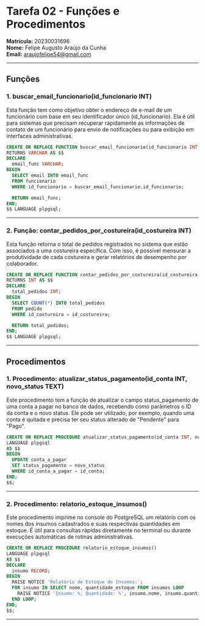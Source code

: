 # Tarefa 02 - Funções e Procedimentos

**Matrícula:** 20230031696  
**Nome:** Felipe Augusto Araújo da Cunha  
**Email:** araujofelipe54@gmail.com  

---

## Funções

### 1. buscar_email_funcionario(id_funcionario INT)

Esta função tem como objetivo obter o endereço de e-mail de um funcionário com base em seu identificador único (id_funcionario). Ela é útil para sistemas que precisam recuperar rapidamente as informações de contato de um funcionário para envio de notificações ou para exibição em interfaces administrativas.

```sql
CREATE OR REPLACE FUNCTION buscar_email_funcionario(id_funcionario INT)
RETURNS VARCHAR AS $$
DECLARE
  email_func VARCHAR;
BEGIN
  SELECT email INTO email_func
  FROM funcionario
  WHERE id_funcionario = buscar_email_funcionario.id_funcionario;

  RETURN email_func;
END;
$$ LANGUAGE plpgsql;
```

---

### 2. Função: contar_pedidos_por_costureira(id_costureira INT)

Esta função retorna o total de pedidos registrados no sistema que estão associados a uma costureira específica. Com isso, é possível mensurar a produtividade de cada costureira e gerar relatórios de desempenho por colaborador.

```sql
CREATE OR REPLACE FUNCTION contar_pedidos_por_costureira(id_costureira INT)
RETURNS INT AS $$
DECLARE
  total_pedidos INT;
BEGIN
  SELECT COUNT(*) INTO total_pedidos
  FROM pedido
  WHERE id_costureira = id_costureira;

  RETURN total_pedidos;
END;
$$ LANGUAGE plpgsql;
```

---

## Procedimentos

### 1. Procedimento: atualizar_status_pagamento(id_conta INT, novo_status TEXT)

Este procedimento tem a função de atualizar o campo status_pagamento de uma conta a pagar no banco de dados, recebendo como parâmetros o ID da conta e o novo status. Ele pode ser utilizado, por exemplo, quando uma conta é quitada e precisa ter seu status alterado de "Pendente" para "Pago".

```sql
CREATE OR REPLACE PROCEDURE atualizar_status_pagamento(id_conta INT, novo_status TEXT)
LANGUAGE plpgsql
AS $$
BEGIN
  UPDATE conta_a_pagar
  SET status_pagamento = novo_status
  WHERE id_conta_a_pagar = id_conta;
END;
$$;
```

---

### 2. Procedimento: relatorio_estoque_insumos()

Este procedimento imprime no console do PostgreSQL um relatório com os nomes dos insumos cadastrados e suas respectivas quantidades em estoque. É útil para consultas rápidas diretamente no terminal ou durante execuções automáticas de rotinas administrativas.

```sql
CREATE OR REPLACE PROCEDURE relatorio_estoque_insumos()
LANGUAGE plpgsql
AS $$
DECLARE
  insumo RECORD;
BEGIN
  RAISE NOTICE 'Relatório de Estoque de Insumos:';
  FOR insumo IN SELECT nome, quantidade_estoque FROM insumos LOOP
    RAISE NOTICE 'Insumo: %, Quantidade: %', insumo.nome, insumo.quantidade_estoque;
  END LOOP;
END;
$$;
```

---

